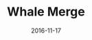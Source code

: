 ---
layout: site
title: "Whale Merge"
date: 2016-11-17
categories: [community]
version: 1.3.0
major: 1
minor: 3
patch: 0
slug: whalemerge
link: http://whalemerge.com/
submitter: kodeo
permalink: /sites/:slug
---